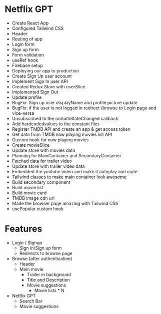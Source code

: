 # Netflix GPT
- Create React App
- Configured Tailwind CSS
- Header
- Routing of app
- Login form
- Sign up form
- Form validation
- useRef hook
- Firebase setup
- Deploying our app to production
- Create Sign Up user account
- Implement Sign In user API
- Created Redux Store with userSlice
- Implemented Sign Out
- Update profile
- BugFix: Sign up user displayName and profile picture update
- BugFix: if the user is not logged in redirect /browse to Login page and vice-versa
- Unsubscribed to the onAuthStateChanged callback
- Add hardcodedvalues to the constant files
- Register TMDB API and create an app & get access token
- Get data from TMDB now playing movies list API
- Custom hook for now playing movies
- Create movieSlice
- Update store with movies data
- Planning for MainContainer and SecondaryContainer
- Fetched data for trailer video
- Update store with trailer video data
- Embedded the youtube video and make it autoplay and mute
- Tailwind classes to make main container look awesome
- Build secondary component
- Build movie list
- Build movie card
- TMDB image cdn url
- Made the browser page amazing with Tailwind CSS
- usePopular custom hook

# Features
- Login / Signup
    - Sign in/Sign up form
    - Redirects to browse page
- Browse (after authentication)
    - Header
    - Main movie
        - Trailer in background
        - Title and Description
        - Movie suggestions
            - Movie lists * N
- Netflix GPT
    - Search Bar
    - Movie suggestions
